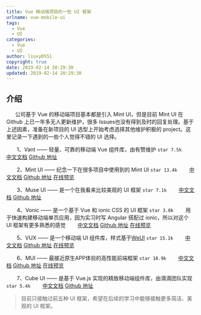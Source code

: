 ```yaml
---
title: Vue 移动端项目的一些 UI 框架
urlname: vue-mobile-ui
tags:
  - Vue
  - UI
categories:
  - Vue
  - UI
author: liuxy0551
copyright: true
date: 2019-02-14 20:29:30
updated: 2019-02-14 20:29:30
---
```


## 介绍

&nbsp;&nbsp;&nbsp;&nbsp;&nbsp;&nbsp;公司基于 Vue 的移动端项目基本都是引入 Mint UI，但是目前 Mint UI 在 Github 上已一年多无人更新维护，很多 Issues也没有得到及时的回复处理。基于上述因素，准备在新项目的 UI 选型上开始考虑选择其他维护积极的 project。这里记录一下遇到的一些个人觉得不错的 UI 选择。
<!--more-->


　　1、Vant —— 轻量、可靠的移动端 Vue 组件库，由有赞维护 `star 7.5k`
　　[中文文档](https://youzan.github.io/vant/#/zh-CN/intro) [Github 地址](https://github.com/youzan/vant)


　　2、Mint UI —— 纪念一下在很多项目中使用到的 Mint UI `star 13.4k`
　　[中文文档](https://mint-ui.github.io/docs/#/zh-cn2) [Github 地址](https://github.com/ElemeFE/mint-ui/tree/master/example/pages) [在线预览](http://elemefe.github.io/mint-ui/#/)


　　3、Muse UI —— 是一个在我看来比较美观的 UI 框架 `star 7.1k`
　　[中文文档](https://muse-ui.org/#/zh-CN/installation) [Github 地址](https://github.com/museui/muse-ui)


　　4、Vonic —— 是一个基于 Vue 和 ionic CSS 的 UI 框架 `star 3.0k`
　　用于快速构建移动端单页应用，因为实习时写 Angular 搭配过 ionic，所以对这个 UI 框架有更多熟悉的感觉
　　[中文文档](https://wangdahoo.github.io/vonic-documents/#/) [Github 地址](https://github.com/wangdahoo/vonic) [在线预览](https://wangdahoo.github.io/vonic/docs/#/home)


　　5、VUX —— 是一个移动端 UI 组件库，样式基于[WeUI](https://github.com/Tencent/weui) `star 15.1k`
　　[中文文档](https://vux.li/#/?id=%E7%AE%80%E4%BB%8B) [Github 地址](https://github.com/airyland/vux) [在线预览](https://vux.li/demos/v2/?x-page=v2-doc-home#/)


　　6、MUI —— 最接近原生APP体验的高性能前端框架 `star 10.9k`
　　[中文文档](http://dev.dcloud.net.cn/mui/) [Github 地址](https://github.com/dcloudio/mui/) [在线预览](http://www.dcloud.io/hellomui/)


　　7、Cube UI —— 是基于 Vue.js 实现的精致移动端组件库，由滴滴团队实现 `star 5.4k`
　　[中文文档](https://didi.github.io/cube-ui/#/zh-CN/docs/introduction) [Github 地址](https://github.com/didi/cube-ui)


> 目前只接触过前五种 UI 框架，希望在后续的学习中能够接触更多简洁、美观的 UI 框架。
